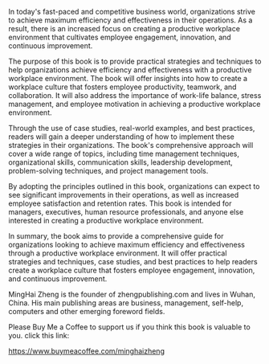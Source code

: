 
In today's fast-paced and competitive business world, organizations strive to achieve maximum efficiency and effectiveness in their operations. As a result, there is an increased focus on creating a productive workplace environment that cultivates employee engagement, innovation, and continuous improvement.

The purpose of this book is to provide practical strategies and techniques to help organizations achieve efficiency and effectiveness with a productive workplace environment. The book will offer insights into how to create a workplace culture that fosters employee productivity, teamwork, and collaboration. It will also address the importance of work-life balance, stress management, and employee motivation in achieving a productive workplace environment.

Through the use of case studies, real-world examples, and best practices, readers will gain a deeper understanding of how to implement these strategies in their organizations. The book's comprehensive approach will cover a wide range of topics, including time management techniques, organizational skills, communication skills, leadership development, problem-solving techniques, and project management tools.

By adopting the principles outlined in this book, organizations can expect to see significant improvements in their operations, as well as increased employee satisfaction and retention rates. This book is intended for managers, executives, human resource professionals, and anyone else interested in creating a productive workplace environment.

In summary, the book aims to provide a comprehensive guide for organizations looking to achieve maximum efficiency and effectiveness through a productive workplace environment. It will offer practical strategies and techniques, case studies, and best practices to help readers create a workplace culture that fosters employee engagement, innovation, and continuous improvement.

MingHai Zheng is the founder of zhengpublishing.com and lives in Wuhan, China. His main publishing areas are business, management, self-help, computers and other emerging foreword fields.

Please Buy Me a Coffee to support us if you think this book is valuable to you. click this link:

https://www.buymeacoffee.com/minghaizheng
